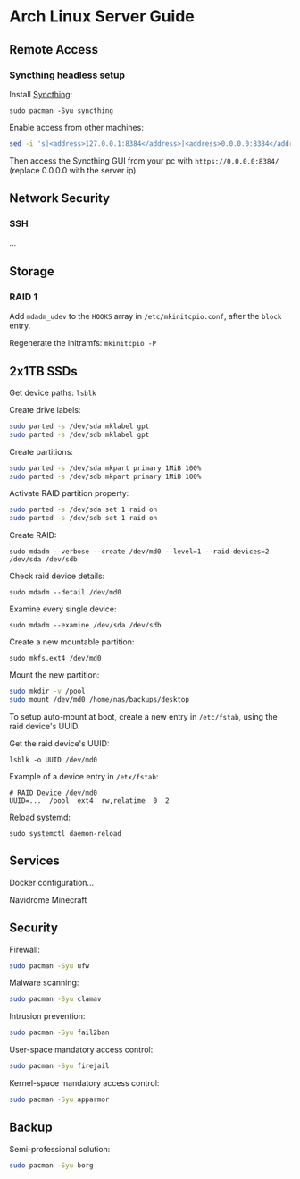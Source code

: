 # Arch Linux Server Guide

<!-- TODO: add SSH setup -->
<!-- TODO: add ufw setup -->
<!-- TODO: add git setup -->
<!-- TODO: add tmux setup -->
<!-- TODO: add basic neovim setup -->
<!-- TODO: add docker setup, lazydocker as dashboard -->
<!-- TODO: add minecraft server setup -->

## Remote Access

### Syncthing headless setup

Install [Syncthing](https://wiki.archlinux.org/title/Syncthing):

`sudo pacman -Syu syncthing`

Enable access from other machines:

```sh
sed -i 's|<address>127.0.0.1:8384</address>|<address>0.0.0.0:8384</address>|g' "~/.local/state/syncthing/config.xml"
```

Then access the Syncthing GUI from your pc with `https://0.0.0.0:8384/` (replace 0.0.0.0 with the server ip)

## Network Security

### SSH

...

## Storage

<!-- https://linuxconfig.org/how-to-setup-raid1-on-linux -->

<!-- https://wiki.archlinux.org/title/RAID#Configure_mkinitcpio -->
<!-- https://wiki.archlinux.org/title/Mkinitcpio#Image_creation_and_activation -->

### RAID 1

Add `mdadm_udev` to the `HOOKS` array in `/etc/mkinitcpio.conf`, after the `block` entry.

Regenerate the initramfs: `mkinitcpio -P`

## 2x1TB SSDs

Get device paths: `lsblk`

Create drive labels:

```sh
sudo parted -s /dev/sda mklabel gpt
sudo parted -s /dev/sdb mklabel gpt
```

Create partitions:

```sh
sudo parted -s /dev/sda mkpart primary 1MiB 100%
sudo parted -s /dev/sdb mkpart primary 1MiB 100%
```

Activate RAID partition property:

```sh
sudo parted -s /dev/sda set 1 raid on
sudo parted -s /dev/sdb set 1 raid on
```

Create RAID:

`sudo mdadm --verbose --create /dev/md0 --level=1 --raid-devices=2 /dev/sda /dev/sdb`

Check raid device details:

`sudo mdadm --detail /dev/md0`

Examine every single device:

`sudo mdadm --examine /dev/sda /dev/sdb`

Create a new mountable partition:

`sudo mkfs.ext4 /dev/md0`

Mount the new partition:

```sh
sudo mkdir -v /pool
sudo mount /dev/md0 /home/nas/backups/desktop
```

<!-- FIX: the following fstab entry is broken -->
To setup auto-mount at boot, create a new entry in `/etc/fstab`, using the raid device's UUID.

Get the raid device's UUID:

`lsblk -o UUID /dev/md0`

<!-- https://linuxconfig.org/how-fstab-works-introduction-to-the-etc-fstab-file-on-linux -->
Example of a device entry in `/etx/fstab`:

```
# RAID Device /dev/md0
UUID=...  /pool  ext4  rw,relatime  0  2
```

Reload systemd:

`sudo systemctl daemon-reload`

## Services

Docker configuration...

Navidrome
Minecraft

## Security

Firewall:

```sh
sudo pacman -Syu ufw
```

Malware scanning:

```sh
sudo pacman -Syu clamav
```

Intrusion prevention:

```sh
sudo pacman -Syu fail2ban
```

User-space mandatory access control:

```sh
sudo pacman -Syu firejail
```

Kernel-space mandatory access control:

```sh
sudo pacman -Syu apparmor
```

## Backup

Semi-professional solution:

```sh
sudo pacman -Syu borg
```

